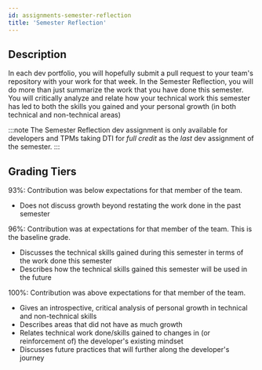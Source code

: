 ```yaml
---
id: assignments-semester-reflection
title: 'Semester Reflection'
---
```


## Description

In each dev portfolio, you will hopefully submit a pull request to your team's repository with your work for that week. In the Semester Reflection, you will do more than just summarize the work that you have done this semester. You will critically analyze and relate how your technical work this semester has led to both the skills you gained and your personal growth (in both technical and non-technical areas)


:::note
The Semester Reflection dev assignment is only available for developers and TPMs taking DTI for _full credit_ as the _last_ dev assignment of the semester.
:::

## Grading Tiers

93%: Contribution was below expectations for that member of the team.

- Does not discuss growth beyond restating the work done in the past semester

96%: Contribution was at expectations for that member of the team. This is the baseline grade.

- Discusses the technical skills gained during this semester in terms of the work done this semester
- Describes how the technical skills gained this semester will be used in the future

100%: Contribution was above expectations for that member of the team.

- Gives an introspective, critical analysis of personal growth in technical and non-technical skills
- Describes areas that did not have as much growth
- Relates technical work done/skills gained to changes in (or reinforcement of) the developer's existing mindset
- Discusses future practices that will further along the developer's journey